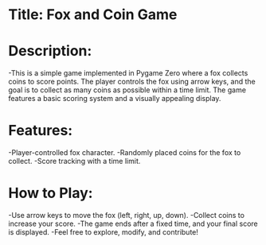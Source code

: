 # Title: Fox and Coin Game

# Description:
-This is a simple game implemented in Pygame Zero where a fox collects coins to score points. The player controls the fox using arrow keys, and the goal is to collect as many coins as possible within a time limit. The game features a basic scoring system and a visually appealing display.

# Features:

-Player-controlled fox character.
-Randomly placed coins for the fox to collect.
-Score tracking with a time limit.

# How to Play:

-Use arrow keys to move the fox (left, right, up, down).
-Collect coins to increase your score.
-The game ends after a fixed time, and your final score is displayed.
-Feel free to explore, modify, and contribute!
